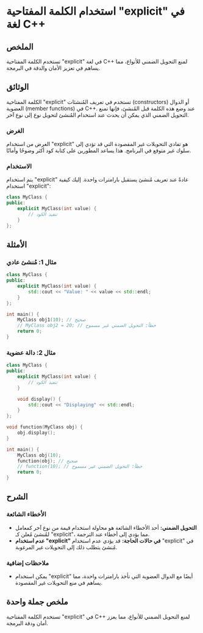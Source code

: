 <!--
Meta Description: # استخدام الكلمة المفتاحية "explicit" في لغة C++ ## الملخص تستخدم الكلمة المفتاحية "explicit" في لغة C++ لمنع التحويل الضمني للأنواع، مما يساهم في تعز...
Meta Keywords: explicit, myclass, استخدام, التحويل, الضمني
-->

# استخدام الكلمة المفتاحية "explicit" في لغة C++

## الملخص
تستخدم الكلمة المفتاحية "explicit" في لغة C++ لمنع التحويل الضمني للأنواع، مما يساهم في تعزيز الأمان والدقة في البرمجة.

## الوثائق
الكلمة المفتاحية "explicit" تستخدم في تعريف المُنشئات (constructors) أو الدوال العضوية (member functions) في C++. عند وضع هذه الكلمة قبل المُنشئ، فإنها تمنع التحويل الضمني الذي يمكن أن يحدث عند استخدام المُنشئ لتحويل نوع إلى نوع آخر.

### الغرض
الغرض من استخدام "explicit" هو تفادي التحويلات غير المقصودة التي قد تؤدي إلى سلوك غير متوقع في البرنامج. هذا يساعد المطورين على كتابة كود أكثر وضوحًا وأمانًا.

### الاستخدام
يتم استخدام "explicit" عادةً عند تعريف مُنشئ يستقبل بارامترات واحدة. إليك كيفية استخدام "explicit":

```cpp
class MyClass {
public:
    explicit MyClass(int value) {
        // تنفيذ الكود
    }
};
```

## الأمثلة
### مثال 1: مُنشئ عادي
```cpp
class MyClass {
public:
    explicit MyClass(int value) {
        std::cout << "Value: " << value << std::endl;
    }
};

int main() {
    MyClass obj1(10); // صحيح
    // MyClass obj2 = 20; // خطأ: التحويل الضمني غير مسموح
    return 0;
}
```

### مثال 2: دالة عضوية
```cpp
class MyClass {
public:
    explicit MyClass(int value) {
        // تنفيذ الكود
    }

    void display() {
        std::cout << "Displaying" << std::endl;
    }
};

void function(MyClass obj) {
    obj.display();
}

int main() {
    MyClass obj(10);
    function(obj); // صحيح
    // function(10); // خطأ: التحويل الضمني غير مسموح
    return 0;
}
```

## الشرح
### الأخطاء الشائعة
- **التحويل الضمني:** أحد الأخطاء الشائعة هو محاولة استخدام قيمة من نوع آخر كمعامل لمُنشئ مُعلن كـ "explicit"، مما يؤدي إلى أخطاء عند الترجمة.
- **عدم استخدام "explicit" في حالات الحاجة:** قد يؤدي عدم استخدام "explicit" في مُنشئ يتطلب ذلك إلى التحويلات غير المرغوبة.

### ملاحظات إضافية
- يمكن استخدام "explicit" أيضًا مع الدوال العضوية التي تأخذ بارامترات واحدة، مما يساهم في منع التحويلات غير المقصودة.

## ملخص جملة واحدة
تستخدم الكلمة المفتاحية "explicit" في C++ لمنع التحويل الضمني للأنواع، مما يعزز أمان ودقة البرمجة.